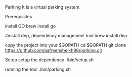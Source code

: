 Parking
It is a virtual parking system.

Prerequisites

install GO
brew install go

#install dep, dependency management tool
brew install dep

copy the project into your $GOPATH
cd $GOPATH
git clone https://github.com/aafreensheikh96/parking.git

Setup
setup the dependency
./bin/setup.sh

running the tool
./bin/parking.sh 

